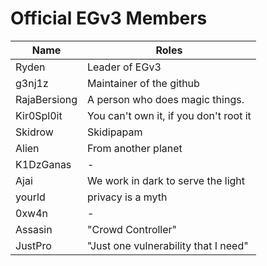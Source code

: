 # Official EGv3 Members

| Name | Roles |
|--|--|
| Ryden | Leader of EGv3 |
| g3nj1z | Maintainer of the github |
| RajaBersiong | A person who does magic things. 
| Kir0Spl0it | You can't own it, if you don't root it |
| Skidrow | Skidipapam |
| Alien | From another planet |
| K1DzGanas | - |
| Ajai | We work in dark to serve the light  |
| yourld | privacy is a myth |
| 0xw4n | - |
| Assasin | "Crowd Controller" |
| JustPro | "Just one vulnerability that I need" |
